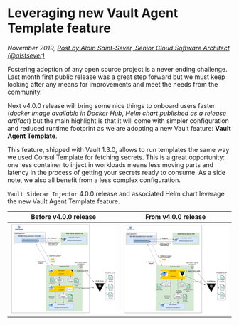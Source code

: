 # Leveraging new Vault Agent Template feature

*November 2019, [Post by Alain Saint-Sever, Senior Cloud Software Architect (@alstsever)](https://twitter.com/alstsever)*

Fostering adoption of any open source project is a never ending challenge. Last month first public release was a great step forward but we must keep looking after any means for improvements and meet the needs from the community.

Next v4.0.0 release will bring some nice things to onboard users faster (*docker image available in Docker Hub*, *Helm chart published as a release artifact*) but the main highlight is that it will come with simpler configuration and reduced runtime footprint as we are adopting a new Vault feature: **Vault Agent Template**.

This feature, shipped with Vault 1.3.0, allows to run templates the same way we used Consul Template for fetching secrets. This is a great opportunity: one less container to inject in workloads means less moving parts and latency in the process of getting your secrets ready to consume. As a side note, we also all benefit from a less complex configuration.

`Vault Sidecar Injector` 4.0.0 release and associated Helm chart leverage the new Vault Agent Template feature.

|Before v4.0.0 release|From v4.0.0 release|
|---|---|
|![](vault-sidecar-workflow-steps.png)|![](vault-sidecar-workflow-v4-steps.png)|
